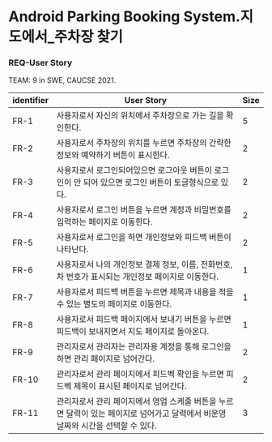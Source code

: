 # Android Parking Booking System.지도에서_주차장 찾기  
### REQ-User Story	
TEAM: 9 in SWE, CAUCSE 2021. 

|identifier|User Story|Size|   
|----|----------------|----|  
|FR-1|사용자로서 자신의 위치에서 주차장으로 가는 길을 확인한다.|5|  
|FR-2|사용자로서 주차장의 위치를 누르면 주차장의 간략한 정보와 예약하기 버튼이 표시한다.|2|  
|FR-3|사용자로서 로그인되어있으면 로그아웃 버튼이 로그인이 안 되어 있으면 로그인 버튼이 토글형식으로 있다.|2|  
|FR-4|사용자로서 로그인 버튼을 누르면 계정과 비밀번호를 입력하는 페이지로 이동한다.|2|  
|FR-5|사용자로서 로그인을 하면 개인정보와 피드백 버튼이 나타난다.|2|  
|FR-6|사용자로서 나의 개인정보 결제 정보, 이름, 전화번호, 차 번호가 표시되는 개인정보 페이지로 이동한다.|1|  
|FR-7|사용자로서 피드백 버튼을 누르면 제목과 내용을 적을 수 있는 별도의 페이지로 이동한다.|1|  
|FR-8|사용자로서 피드백 페이지에서 보내기 버튼을 누르면 피드백이 보내지면서 지도 페이지로 돌아온다.|1|  
|FR-9|관리자로서 관리자는 관리자용 계정을 통해 로그인을하면 관리 페이지로 넘어간다.|2|  
|FR-10|관리자로서 관리 페이지에서 피드벡 확인을 누르면 피드벡 제목이 표시된 페이지로 넘어간다.|2|  
|FR-11|관리자로서 관리 페이지에서 영업 스케줄 버튼을 누르면 달력이 있는 페이지로 넘어가고 달력에서 비운영 날짜와 시간을 선택할 수 있다.|3|  
